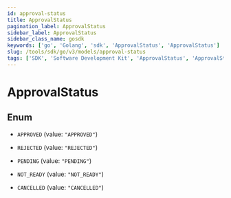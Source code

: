 ```yaml
---
id: approval-status
title: ApprovalStatus
pagination_label: ApprovalStatus
sidebar_label: ApprovalStatus
sidebar_class_name: gosdk
keywords: ['go', 'Golang', 'sdk', 'ApprovalStatus', 'ApprovalStatus'] 
slug: /tools/sdk/go/v3/models/approval-status
tags: ['SDK', 'Software Development Kit', 'ApprovalStatus', 'ApprovalStatus']
---
```


# ApprovalStatus

## Enum


* `APPROVED` (value: `"APPROVED"`)

* `REJECTED` (value: `"REJECTED"`)

* `PENDING` (value: `"PENDING"`)

* `NOT_READY` (value: `"NOT_READY"`)

* `CANCELLED` (value: `"CANCELLED"`)


